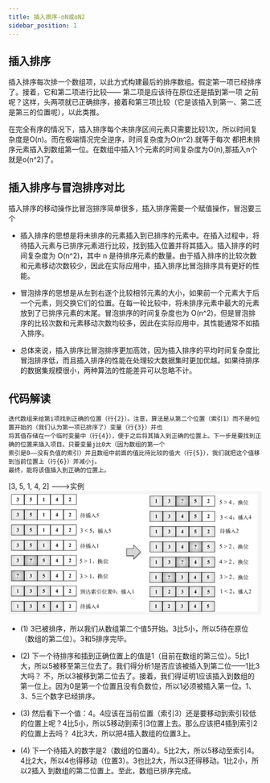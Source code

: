 ```yaml
---
title: 插入排序-oN或oN2
sidebar_position: 1
---
```


## 插入排序
插入排序每次排一个数组项，以此方式构建最后的排序数组。假定第一项已经排序了。接着，它和第二项进行比较—— 第二项是应该待在原位还是插到第一项
之前呢？这样，头两项就已正确排序，接着和第三项比较（它是该插入到第一、第二还是第三的位置呢），以此类推。

在完全有序的情况下，插入排序每个未排序区间元素只需要比较1次，所以时间复杂度是O(n)。而在极端情况完全逆序，时间复杂度为O(n^2).就等于每次
都把未排序元素插入到数组第一位。在数组中插入1个元素的时间复杂度为O(n),那插入n个就是o(n^2)了。

## 插入排序与冒泡排序对比
插入排序的移动操作比冒泡排序简单很多，插入排序需要一个赋值操作，冒泡要三个

* 插入排序的思想是将未排序的元素插入到已排序的元素中。在插入过程中，将待插入元素与已排序元素进行比较，找到插入位置并将其插入。插入排序的时间复杂度为 O(n^2)，其中 n 是待排序元素的数量。由于插入排序的比较次数和元素移动次数较少，因此在实际应用中，插入排序比冒泡排序具有更好的性能。

* 冒泡排序的思想是从左到右逐个比较相邻元素的大小，如果前一个元素大于后一个元素，则交换它们的位置。在每一轮比较中，将未排序元素中最大的元素放到了已排序元素的末尾。冒泡排序的时间复杂度也为 O(n^2)，但是冒泡排序的比较次数和元素移动次数均较多，因此在实际应用中，其性能通常不如插入排序。

* 总体来说，插入排序比冒泡排序更加高效，因为插入排序的平均时间复杂度比冒泡排序低，而且插入排序的性能在处理较大数据集时更加优越。如果待排序的数据集规模很小，两种算法的性能差异可以忽略不计。

## 代码解读
```
迭代数组来给第i项找到正确的位置（行{2}）。注意，算法是从第二个位置（索引1）而不是0位置开始的（我们认为第一项已排序了）变量（行{3}）并也
将其值存储在一个临时变量中（行{4}），便于之后将其插入到正确的位置上。下一步是要找到正确的位置来插入项目。只要变量j比0大（因为数组的第一个
索引是0——没有负值的索引）并且数组中前面的值比待比较的值大（行{5}），我们就把这个值移到当前位置上（行{6}）并减小j。
最终，能将该值插入到正确的位置上。
```

[3, 5, 1, 4, 2] --->实例
![](../../assets/img-排序/图2-插入排序.png)

* (1) 3已被排序，所以我们从数组第二个值5开始。3比5小，所以5待在原位（数组的第二位）。3和5排序完毕。

* (2) 下一个待排序和插到正确位置上的值是1（目前在数组的第三位）。5比1大，所以5被移至第三位去了。我们得分析1是否应该被插入到第二位——1比3大吗？
 不，所以3被移到第二位去了。接着，我们得证明1应该插入到数组的第一位上。因为0是第一个位置且没有负数位，所以1必须被插入第一位。1、3、5三个数字已经排序。

* (3) 然后看下一个值：4。4应该在当前位置（索引3）还是要移动到索引较低的位置上呢？4比5小，所以5移动到索引3位置上去。那么应该把4插到索引2的位置上去吗？
4比3大，所以把4插入数组的位置3上。

* (4) 下一个待插入的数字是2（数组的位置4）。5比2大，所以5移动至索引4。4比2大，所以4也得移动（位置3）。3也比2大，所以3还得移动。1比2小，所以2插入
到数组的第二位置上。至此，数组已排序完成。